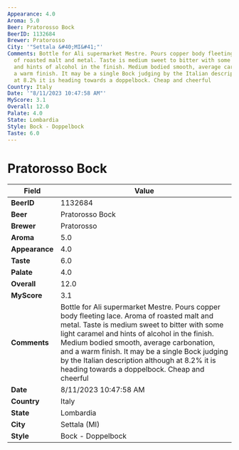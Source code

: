 ```yaml
---
Appearance: 4.0
Aroma: 5.0
Beer: Pratorosso Bock
BeerID: 1132684
Brewer: Pratorosso
City: '"Settala &#40;MI&#41;"'
Comments: Bottle for Ali supermarket Mestre. Pours copper body fleeting lace. Aroma
  of roasted malt and metal. Taste is medium sweet to bitter with some light caramel
  and hints of alcohol in the finish. Medium bodied smooth, average carbonation, and
  a warm finish. It may be a single Bock judging by the Italian description although
  at 8.2% it is heading towards a doppelbock. Cheap and cheerful
Country: Italy
Date: '"8/11/2023 10:47:58 AM"'
MyScore: 3.1
Overall: 12.0
Palate: 4.0
State: Lombardia
Style: Bock - Doppelbock
Taste: 6.0
---
```


# Pratorosso Bock

| Field         | Value |
|---------------|-------|
| **BeerID** | 1132684 |
| **Beer** | Pratorosso Bock |
| **Brewer** | Pratorosso |
| **Aroma** | 5.0 |
| **Appearance** | 4.0 |
| **Taste** | 6.0 |
| **Palate** | 4.0 |
| **Overall** | 12.0 |
| **MyScore** | 3.1 |
| **Comments** | Bottle for Ali supermarket Mestre. Pours copper body fleeting lace. Aroma of roasted malt and metal. Taste is medium sweet to bitter with some light caramel and hints of alcohol in the finish. Medium bodied smooth, average carbonation, and a warm finish. It may be a single Bock judging by the Italian description although at 8.2% it is heading towards a doppelbock. Cheap and cheerful |
| **Date** | 8/11/2023 10:47:58 AM |
| **Country** | Italy |
| **State** | Lombardia |
| **City** | Settala &#40;MI&#41; |
| **Style** | Bock - Doppelbock |
